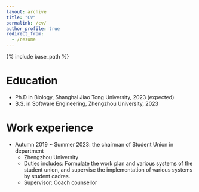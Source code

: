 ```yaml
---
layout: archive
title: "CV"
permalink: /cv/
author_profile: true
redirect_from:
  - /resume
---
```


{% include base_path %}

Education
======
* Ph.D in Biology, Shanghai Jiao Tong University, 2023 (expected)
* B.S. in Software Engineering, Zhengzhou University, 2023

Work experience
======
* Autumn 2019 ~ Summer 2023: the chairman of Student Union in department
  * Zhengzhou University
  * Duties includes: Formulate the work plan and various systems of the student union, and supervise the implementation of various systems by student cadres.
  * Supervisor: Coach counsellor
